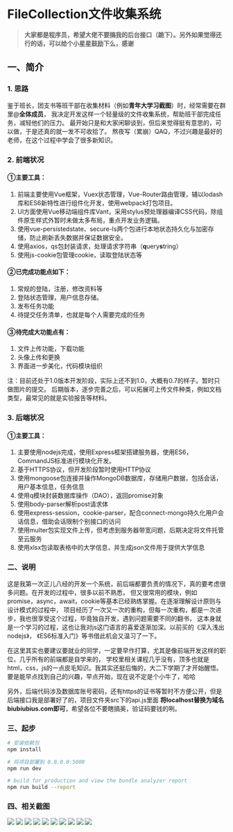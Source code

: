 # FileCollection文件收集系统
> **大家都是程序员，希望大佬不要搞我的后台接口（跪下）。另外如果觉得还行的话，可以给个小星星鼓励下么，感谢**
## 一、简介
### 1. 思路
鉴于班长，团支书等班干部在收集材料（例如**青年大学习截图**）时，经常需要在群里@**全体成员**，
我决定开发这样一个轻量级的文件收集系统，帮助班干部完成任务，减轻他们的压力。
最开始只是和大家闲聊谈到，但后来觉得挺有意思的，可以做，于是还真的就一发不可收拾了。
熬夜写（累崩）QAQ，不过兴趣是最好的老师，在这个过程中学会了很多新知识。

### 2. 前端状况
#### ①主要工具：
1. 前端主要使用Vue框架，Vuex状态管理，Vue-Router路由管理，辅以lodash库和ES6新特性进行组件化开发，使用webpack打包项目。
2. UI方面使用Vue移动端组件库Vant，采用stylus预处理器编译CSS代码，除组件原生样式外暂时未做太多布局，重点开发业务逻辑。
3. 使用vue-persistedstate、secure-ls两个包进行本地状态持久化与加密存储，防止刷新丢失数据并保证数据安全。
4. 使用axios，qs包封装请求，处理请求字符串（**q**uery**s**tring）
5. 使用js-cookie包管理cookie，读取登陆状态等

#### ②已完成功能点如下：
1. 常规的登陆，注册，修改资料等
2. 登陆状态管理，用户信息存储。
3. 发布任务功能
4. 待提交任务清单，也就是每个人需要完成的任务

#### ③待完成大功能点有：
1. 文件上传功能，下载功能
2. 头像上传和更换
3. 界面进一步美化，代码模块组织

注：目前还处于1.0版本开发阶段，实际上还不到1.0，大概有0.7的样子。暂时只做图片的提交。
后期版本，逐步完善之后，可以拓展可上传文件种类，例如文档类型，最常见的就是实验报告等材料。
### 3. 后端状况
#### ①主要工具：
1. 主要使用nodejs完成，使用Express框架搭建服务器，使用ES6，CommandJS标准进行模块化开发。
2. 基于HTTPS协议，但开发阶段暂时使用HTTP协议
3. 使用mongoose包连接并操作MongoDB数据库，存储用户数据，包括会话，用户基本信息，任务信息
4. 使用q模块封装数据库操作（DAO），返回promise对象
5. 使用body-parser解析post请求体
6. 使用express-session，cookie-parser，配合connect-mongo持久化用户会话信息，借助会话限制个别接口的访问
7. 使用multer包实现文件上传，但考虑到服务器带宽问题，后期决定将文件托管至云服务
8. 使用xlsx包读取表格中的大学信息，并生成json文件用于提供大学信息

### 二、说明
这是我第一次正儿八经的开发一个系统，前后端都要负责的情况下，真的要考虑很多问题。在开发的过程中，很多以前不熟悉，
但又很常用的模块，例如promise，async，await，cookie等基本已经熟练掌握。在逐渐理解设计原则与设计模式的过程中，
项目经历了一次又一次的重构，但每一次重构，都是一次进步，我也很享受这个过程，毕竟独自开发，遇到问题需要不同的翻书，
这本身就是一个学习的过程，这也让我对js这门语言的喜爱逐渐加深。以前买的《深入浅出nodejs》，
《ES6标准入门》等书借此机会又温习了一下。

在这里其实也要建议要就业的同学，一定要早作打算，尤其是像前端开发这样的职位，几乎所有的前端都是自学来的，
学校里相关课程几乎没有，顶多也就是html，css，js的一点皮毛知识。我其实还挺后悔的，大二下学期了才开始醒悟。
要是能早点找到自己的兴趣，早点开始，现在说不定是个小牛了，哈哈

另外，后端代码涉及数据库账号密码，还有https的证书等暂时不方便公开，但是后端接口我是部署好了的，项目文件夹src下的api.js里面
**将localhost替换为域名biubiubius.com即可**，希望各位不要瞎搞奥，验证码要钱的咧。

### 三、起步

``` bash
# 安装依赖包
npm install

# 将项目部署到 0.0.0.0:5000
npm run dev

# build for production and view the bundle analyzer report
npm run build --report
```

### 四、相关截图
![](README_files/1.jpg)
![](README_files/2.jpg)
![](README_files/3.jpg)
![](README_files/4.jpg)
![](README_files/5.jpg)
![](README_files/6.jpg)
![](README_files/7.jpg)
![](README_files/8.jpg)
![](README_files/9.jpg)
![](README_files/10.jpg)